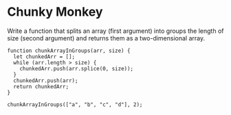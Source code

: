 # Chunky Monkey

Write a function that splits an array (first argument) into groups the length of size (second argument) and returns them as a two-dimensional array.

```
function chunkArrayInGroups(arr, size) {
  let chunkedArr = [];
  while (arr.length > size) {
    chunkedArr.push(arr.splice(0, size));
  }
  chunkedArr.push(arr);
  return chunkedArr;
}

chunkArrayInGroups(["a", "b", "c", "d"], 2);
```
